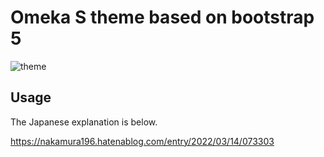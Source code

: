 # Omeka S theme based on bootstrap 5

![theme](https://user-images.githubusercontent.com/5351691/158082176-741bc6d4-f993-4e8c-ba24-49b5e132e5ab.jpeg)

## Usage

The Japanese explanation is below.

https://nakamura196.hatenablog.com/entry/2022/03/14/073303
